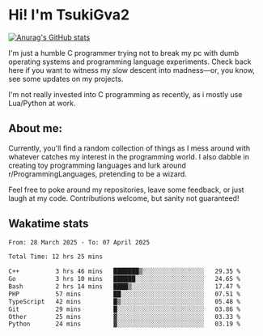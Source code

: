 # Hi! I'm TsukiGva2

[![Anurag's GitHub stats](https://github-readme-stats.vercel.app/api?username=tsukigva2&theme=gruvbox&show_icons=true)](https://github.com/anuraghazra/github-readme-stats)

I'm just a humble C programmer trying not to break my pc with dumb operating systems and programming language experiments. Check back here if you want to witness my slow descent into madness—or, you know, see some updates on my projects.

I'm not really invested into C programming as recently, as i mostly use Lua/Python at work.

## About me:

Currently, you'll find a random collection of things as I mess around with whatever catches my interest in the programming world. I also dabble in creating toy programming languages and lurk around r/ProgrammingLanguages, pretending to be a wizard.

Feel free to poke around my repositories, leave some feedback, or just laugh at my code. Contributions welcome, but sanity not guaranteed!


## Wakatime stats
<!--START_SECTION:waka-->

```txt
From: 28 March 2025 - To: 07 April 2025

Total Time: 12 hrs 25 mins

C++          3 hrs 46 mins   ███████▒░░░░░░░░░░░░░░░░░   29.35 %
Go           3 hrs 10 mins   ██████░░░░░░░░░░░░░░░░░░░   24.65 %
Bash         2 hrs 14 mins   ████▒░░░░░░░░░░░░░░░░░░░░   17.47 %
PHP          57 mins         ██░░░░░░░░░░░░░░░░░░░░░░░   07.51 %
TypeScript   42 mins         █▒░░░░░░░░░░░░░░░░░░░░░░░   05.48 %
Git          29 mins         █░░░░░░░░░░░░░░░░░░░░░░░░   03.86 %
Other        25 mins         ▓░░░░░░░░░░░░░░░░░░░░░░░░   03.33 %
Python       24 mins         ▓░░░░░░░░░░░░░░░░░░░░░░░░   03.19 %
```

<!--END_SECTION:waka-->

